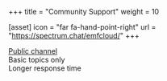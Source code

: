+++
title = "Community Support"
weight = 10

[asset]
  icon = "far fa-hand-point-right"
  url = "https://spectrum.chat/emfcloud/"
+++

[Public channel](https://spectrum.chat/emfcloud/)\
Basic topics only\
Longer response time